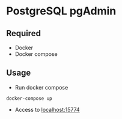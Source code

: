 # PostgreSQL pgAdmin 

## Required
* Docker
* Docker compose

## Usage
* Run docker compose
```shell
docker-compose up
```

* Access to [localhost:15774](http://localhost:15774/)